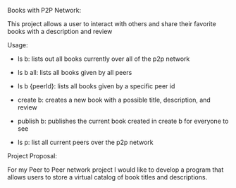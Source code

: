 Books with P2P Network:

This project allows a user to interact with others and share their favorite books with a description and review

Usage:

* ls b: lists out all books currently over all of the p2p network

* ls b all: lists all books given by all peers

* ls b {peerId}: lists all books given by a specific peer id

* create b: creates a new book with a possible title, description, and review

* publish b: publishes the current book created in create b for everyone to see

* ls p: list all current peers over the p2p network

Project Proposal: 

For my Peer to Peer network project I would like to develop a program that allows users to store a virtual catalog of book titles and descriptions.

